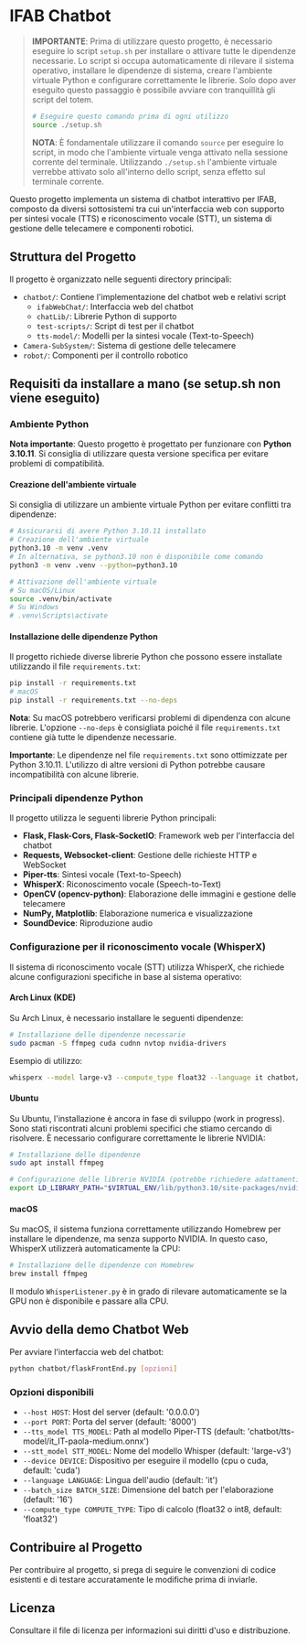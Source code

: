 # IFAB Chatbot

> **IMPORTANTE**: Prima di utilizzare questo progetto, è necessario eseguire lo script `setup.sh` per installare o attivare tutte le dipendenze necessarie. Lo script si occupa automaticamente di rilevare il sistema operativo, installare le dipendenze di sistema, creare l'ambiente virtuale Python e configurare correttamente le librerie. Solo dopo aver eseguito questo passaggio è possibile avviare con tranquillità gli script del totem.
>
> ```bash
> # Eseguire questo comando prima di ogni utilizzo
> source ./setup.sh
> ```
>
> **NOTA**: È fondamentale utilizzare il comando `source` per eseguire lo script, in modo che l'ambiente virtuale venga attivato nella sessione corrente del terminale. Utilizzando `./setup.sh` l'ambiente virtuale verrebbe attivato solo all'interno dello script, senza effetto sul terminale corrente.

Questo progetto implementa un sistema di chatbot interattivo per IFAB, composto da diversi sottosistemi tra cui un'interfaccia web con supporto per sintesi vocale (TTS) e riconoscimento vocale (STT), un sistema di gestione delle telecamere e componenti robotici.

## Struttura del Progetto

Il progetto è organizzato nelle seguenti directory principali:

- `chatbot/`: Contiene l'implementazione del chatbot web e relativi script
  - `ifabWebChat/`: Interfaccia web del chatbot
  - `chatLib/`: Librerie Python di supporto
  - `test-scripts/`: Script di test per il chatbot
  - `tts-model/`: Modelli per la sintesi vocale (Text-to-Speech)
- `Camera-SubSystem/`: Sistema di gestione delle telecamere
- `robot/`: Componenti per il controllo robotico

## Requisiti da installare a mano (se setup.sh non viene eseguito)

### Ambiente Python

**Nota importante**: Questo progetto è progettato per funzionare con **Python 3.10.11**. Si consiglia di utilizzare questa versione specifica per evitare problemi di compatibilità.

#### Creazione dell'ambiente virtuale

Si consiglia di utilizzare un ambiente virtuale Python per evitare conflitti tra dipendenze:

```bash
# Assicurarsi di avere Python 3.10.11 installato
# Creazione dell'ambiente virtuale
python3.10 -m venv .venv
# In alternativa, se python3.10 non è disponibile come comando
python3 -m venv .venv --python=python3.10

# Attivazione dell'ambiente virtuale
# Su macOS/Linux
source .venv/bin/activate
# Su Windows
# .venv\Scripts\activate
```

#### Installazione delle dipendenze Python

Il progetto richiede diverse librerie Python che possono essere installate utilizzando il file `requirements.txt`:

```bash
pip install -r requirements.txt
# macOS
pip install -r requirements.txt --no-deps
```

**Nota**: Su macOS potrebbero verificarsi problemi di dipendenza con alcune librerie. L'opzione `--no-deps` è consigliata poiché il file `requirements.txt` contiene già tutte le dipendenze necessarie.

**Importante**: Le dipendenze nel file `requirements.txt` sono ottimizzate per Python 3.10.11. L'utilizzo di altre versioni di Python potrebbe causare incompatibilità con alcune librerie.

### Principali dipendenze Python

Il progetto utilizza le seguenti librerie Python principali:

- **Flask, Flask-Cors, Flask-SocketIO**: Framework web per l'interfaccia del chatbot
- **Requests, Websocket-client**: Gestione delle richieste HTTP e WebSocket
- **Piper-tts**: Sintesi vocale (Text-to-Speech)
- **WhisperX**: Riconoscimento vocale (Speech-to-Text)
- **OpenCV (opencv-python)**: Elaborazione delle immagini e gestione delle telecamere
- **NumPy, Matplotlib**: Elaborazione numerica e visualizzazione
- **SoundDevice**: Riproduzione audio

### Configurazione per il riconoscimento vocale (WhisperX)

Il sistema di riconoscimento vocale (STT) utilizza WhisperX, che richiede alcune configurazioni specifiche in base al sistema operativo:

#### Arch Linux (KDE)

Su Arch Linux, è necessario installare le seguenti dipendenze:

```bash
# Installazione delle dipendenze necessarie
sudo pacman -S ffmpeg cuda cudnn nvtop nvidia-drivers
```

Esempio di utilizzo:

```bash
whisperx --model large-v3 --compute_type float32 --language it chatbot/demo-wav/audio_20250411-143626.wav
```

#### Ubuntu

Su Ubuntu, l'installazione è ancora in fase di sviluppo (work in progress). Sono stati riscontrati alcuni problemi specifici che stiamo cercando di risolvere. È necessario configurare correttamente le librerie NVIDIA:

```bash
# Installazione delle dipendenze
sudo apt install ffmpeg

# Configurazione delle librerie NVIDIA (potrebbe richiedere adattamenti)
export LD_LIBRARY_PATH="$VIRTUAL_ENV/lib/python3.10/site-packages/nvidia/cudnn/lib"
```

#### macOS

Su macOS, il sistema funziona correttamente utilizzando Homebrew per installare le dipendenze, ma senza supporto NVIDIA. In questo caso, WhisperX utilizzerà automaticamente la CPU:

```bash
# Installazione delle dipendenze con Homebrew
brew install ffmpeg
```

Il modulo `WhisperListener.py` è in grado di rilevare automaticamente se la GPU non è disponibile e passare alla CPU.


## Avvio della demo Chatbot Web

Per avviare l'interfaccia web del chatbot:

```bash
python chatbot/flaskFrontEnd.py [opzioni]
```

### Opzioni disponibili

- `--host HOST`: Host del server (default: '0.0.0.0')
- `--port PORT`: Porta del server (default: '8000')
- `--tts_model TTS_MODEL`: Path al modello Piper-TTS (default: 'chatbot/tts-model/it_IT-paola-medium.onnx')
- `--stt_model STT_MODEL`: Nome del modello Whisper (default: 'large-v3')
- `--device DEVICE`: Dispositivo per eseguire il modello (cpu o cuda, default: 'cuda')
- `--language LANGUAGE`: Lingua dell'audio (default: 'it')
- `--batch_size BATCH_SIZE`: Dimensione del batch per l'elaborazione (default: '16')
- `--compute_type COMPUTE_TYPE`: Tipo di calcolo (float32 o int8, default: 'float32')

## Contribuire al Progetto

Per contribuire al progetto, si prega di seguire le convenzioni di codice esistenti e di testare accuratamente le modifiche prima di inviarle.

## Licenza

Consultare il file di licenza per informazioni sui diritti d'uso e distribuzione.